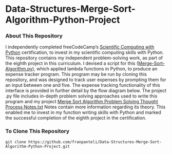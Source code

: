 # Data-Structures-Merge-Sort-Algorithm-Python-Project
### About This Repository
I independently completed freeCodeCamp’s [Scientific Computing with Python](https://www.freecodecamp.org/learn/scientific-computing-with-python/) certification, to invest in my scientific computing skills with Python. This repository contains my independent problem-solving work, as part of the eighth project in this curriculum. I devised a script for this ([Merge-Sort-Algorithm.py](https://github.com/franpanteli/Data-Structures-Merge-Sort-Algorithm-Python-Project/blob/main/Merge-Sort-Algorithm.py)), which applied lambda functions in Python, to produce an expense tracker program. This program may be run by cloning this repository, and was designed to track user expenses by prompting them for an input between one and five. The expense tracking functionality of this interface is provided in further detail by the flow diagram below. The project .py file includes in-depth problem solving approaches used to write this program and my project [Merge Sort Algorithm Problem Solving Thought Process Notes.txt](https://github.com/franpanteli/Data-Structures-Merge-Sort-Algorithm-Python-Project/blob/main/Merge%20Sort%20Algorithm%20Problem%20Solving%20Thought%20Process%20Notes.txt) Notes contain more information regarding its theory. This enabled me to invest in my function writing skills with Python and marked the successful completion of the eighth project in the certification.

### To Clone This Repository
```
git clone https://github.com/franpanteli/Data-Structures-Merge-Sort-Algorithm-Python-Project.git
```

